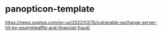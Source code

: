 # panopticon-template

https://news.sophos.com/en-us/2022/02/15/vulnerable-exchange-server-hit-by-squirrelwaffle-and-financial-fraud/
